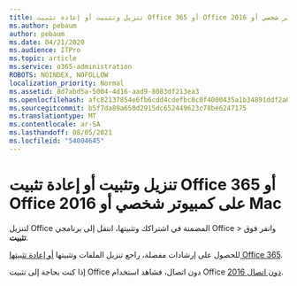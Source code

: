 ```yaml
---
title: تنزيل وتثبيت أو إعادة تثبيت Office 365 أو Office 2016 على كمبيوتر شخصي أو Mac
ms.author: pebaum
author: pebaum
ms.date: 04/21/2020
ms.audience: ITPro
ms.topic: article
ms.service: o365-administration
ROBOTS: NOINDEX, NOFOLLOW
localization_priority: Normal
ms.assetid: 8d7abd5a-5004-4d16-aad9-8083df213ea3
ms.openlocfilehash: afc82137854e6fb6cdd4cdefbc0c0f4000435a1b34891ddf2a029dcff2ceffa8
ms.sourcegitcommit: b5f7da89a650d2915dc652449623c78be6247175
ms.translationtype: MT
ms.contentlocale: ar-SA
ms.lasthandoff: 08/05/2021
ms.locfileid: "54004645"
---
```

# <a name="download-and-install-or-reinstall-office-365-or-office-2016-on-a-pc-or-mac"></a>تنزيل وتثبيت أو إعادة تثبيت Office 365 أو Office 2016 على كمبيوتر شخصي أو Mac

لتنزيل Office المضمنة في اشتراكك وتثبيتها، انتقل إلى برنامجي Office [](https://portal.office.com/OLS/MySoftware.aspx) \>  وانقر فوق **تثبيت**. 
  
للحصول على إرشادات مفصلة، راجع تنزيل الملفات وتثبيتها [أو إعادة تثبيتها Office 365](https://support.office.com/article/4414eaaf-0478-48be-9c42-23adc471665816658?wt.mc_id=O365_Admin_Alch).
  
إذا كنت بحاجة إلى تثبيت Office دون اتصال، فشاهد استخدام Office [2016 دون اتصال](https://support.office.com/article/f0a85fe7-118f-41cb-a791-d59cef96ad1c?wt.mc_id=O365_Admin_Alch#OfficePlans=Office_for_business).
  

